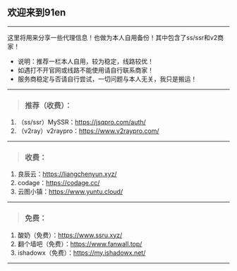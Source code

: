 ## 欢迎来到91en  
--- 
这里将用来分享一些代理信息！也做为本人自用备份！其中包含了ss/ssr和v2商家！  
- 说明：推荐一栏本人自用，较为稳定，线路较优！     
- 如遇打不开官网或线路不能使用请自行联系商家！     
- 服务商稳定与否请自行尝试，一切问题与本人无关，我只是搬运！  
   
---   

> <h3>推荐（收费）：</h3>  
1. （ss/ssr）MySSR：<a href="https://jsqpro.com/auth/register?aff=1365" target="_blank">https://jsqpro.com/auth/</a>   
2. （v2ray）v2raypro：<a href="https://www.v2raypro.com/aff.php?aff=3" target="_blank">https://www.v2raypro.com/</a> 

---  

> <h3>收费：</h3>     
1. 良辰云：<a href="https://liangchenyun.xyz/" target="_blank">https://liangchenyun.xyz/</a>       
2. codage：<a href="https://codage.cc/" target="_blank">https://codage.cc/</a>    
3. 云图小镇：<a href="https://www.yuntu.cloud/" target="_blank">https://www.yuntu.cloud/</a>     

---  

> <h3>免费：</h3>  
1. 酸奶（免费）：<a href="https://www.ssru.xyz/" target="_blank">https://www.ssru.xyz/</a>  
2. 翻个墙吧（免费）：<a href="https://www.fanwall.top/" target="_blank">https://www.fanwall.top/</a>   
3. ishadowx（免费）：<a href="https://my.ishadowx.net/" target="_blank">https://my.ishadowx.net/</a>  

--- 
